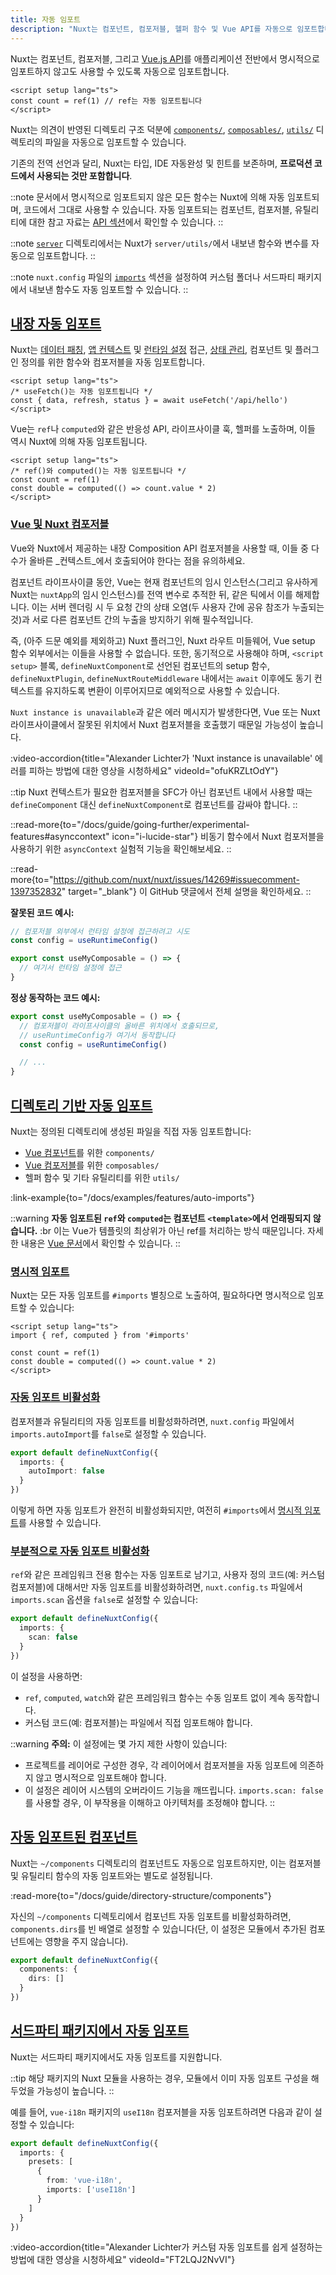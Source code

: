 ```yaml
---
title: 자동 임포트
description: "Nuxt는 컴포넌트, 컴포저블, 헬퍼 함수 및 Vue API를 자동으로 임포트합니다."
---
```


Nuxt는 컴포넌트, 컴포저블, 그리고 [Vue.js API](https://vuejs.org/api)를 애플리케이션 전반에서 명시적으로 임포트하지 않고도 사용할 수 있도록 자동으로 임포트합니다.

```vue twoslash [app.vue]
<script setup lang="ts">
const count = ref(1) // ref는 자동 임포트됩니다
</script>
```

Nuxt는 의견이 반영된 디렉토리 구조 덕분에 [`components/`](/docs/guide/directory-structure/components), [`composables/`](/docs/guide/directory-structure/composables), [`utils/`](/docs/guide/directory-structure/utils) 디렉토리의 파일을 자동으로 임포트할 수 있습니다.

기존의 전역 선언과 달리, Nuxt는 타입, IDE 자동완성 및 힌트를 보존하며, **프로덕션 코드에서 사용되는 것만 포함합니다**.

::note
문서에서 명시적으로 임포트되지 않은 모든 함수는 Nuxt에 의해 자동 임포트되며, 코드에서 그대로 사용할 수 있습니다. 자동 임포트되는 컴포넌트, 컴포저블, 유틸리티에 대한 참고 자료는 [API 섹션](/docs/api)에서 확인할 수 있습니다.
::

::note
[`server`](/docs/guide/directory-structure/server) 디렉토리에서는 Nuxt가 `server/utils/`에서 내보낸 함수와 변수를 자동으로 임포트합니다.
::

::note
`nuxt.config` 파일의 [`imports`](/docs/api/nuxt-config#imports) 섹션을 설정하여 커스텀 폴더나 서드파티 패키지에서 내보낸 함수도 자동 임포트할 수 있습니다.
::

## [내장 자동 임포트](#built-in-auto-imports)

Nuxt는 [데이터 패칭](/docs/getting-started/data-fetching), [앱 컨텍스트](/docs/api/composables/use-nuxt-app) 및 [런타임 설정](/docs/guide/going-further/runtime-config) 접근, [상태 관리](/docs/getting-started/state-management), 컴포넌트 및 플러그인 정의를 위한 함수와 컴포저블을 자동 임포트합니다.

```vue twoslash
<script setup lang="ts">
/* useFetch()는 자동 임포트됩니다 */
const { data, refresh, status } = await useFetch('/api/hello')
</script>
```

Vue는 `ref`나 `computed`와 같은 반응성 API, 라이프사이클 훅, 헬퍼를 노출하며, 이들 역시 Nuxt에 의해 자동 임포트됩니다.

```vue twoslash
<script setup lang="ts">
/* ref()와 computed()는 자동 임포트됩니다 */
const count = ref(1)
const double = computed(() => count.value * 2)
</script>
```

### [Vue 및 Nuxt 컴포저블](#vue-and-nuxt-composables)

<!-- TODO: move to separate page with https://github.com/nuxt/nuxt/issues/14723 and add more information -->

Vue와 Nuxt에서 제공하는 내장 Composition API 컴포저블을 사용할 때, 이들 중 다수가 올바른 _컨텍스트_에서 호출되어야 한다는 점을 유의하세요.

컴포넌트 라이프사이클 동안, Vue는 현재 컴포넌트의 임시 인스턴스(그리고 유사하게 Nuxt는 `nuxtApp`의 임시 인스턴스)를 전역 변수로 추적한 뒤, 같은 틱에서 이를 해제합니다. 이는 서버 렌더링 시 두 요청 간의 상태 오염(두 사용자 간에 공유 참조가 누출되는 것)과 서로 다른 컴포넌트 간의 누출을 방지하기 위해 필수적입니다.

즉, (아주 드문 예외를 제외하고) Nuxt 플러그인, Nuxt 라우트 미들웨어, Vue setup 함수 외부에서는 이들을 사용할 수 없습니다. 또한, 동기적으로 사용해야 하며, `<script setup>` 블록, `defineNuxtComponent`로 선언된 컴포넌트의 setup 함수, `defineNuxtPlugin`, `defineNuxtRouteMiddleware` 내에서는 `await` 이후에도 동기 컨텍스트를 유지하도록 변환이 이루어지므로 예외적으로 사용할 수 있습니다.

`Nuxt instance is unavailable`과 같은 에러 메시지가 발생한다면, Vue 또는 Nuxt 라이프사이클에서 잘못된 위치에서 Nuxt 컴포저블을 호출했기 때문일 가능성이 높습니다.

:video-accordion{title="Alexander Lichter가 'Nuxt instance is unavailable' 에러를 피하는 방법에 대한 영상을 시청하세요" videoId="ofuKRZLtOdY"}

::tip
Nuxt 컨텍스트가 필요한 컴포저블을 SFC가 아닌 컴포넌트 내에서 사용할 때는 `defineComponent` 대신 `defineNuxtComponent`로 컴포넌트를 감싸야 합니다.
::

::read-more{to="/docs/guide/going-further/experimental-features#asynccontext" icon="i-lucide-star"}
비동기 함수에서 Nuxt 컴포저블을 사용하기 위한 `asyncContext` 실험적 기능을 확인해보세요.
::

::read-more{to="https://github.com/nuxt/nuxt/issues/14269#issuecomment-1397352832" target="_blank"}
이 GitHub 댓글에서 전체 설명을 확인하세요.
::

**잘못된 코드 예시:**

```ts twoslash [composables/example.ts]
// 컴포저블 외부에서 런타임 설정에 접근하려고 시도
const config = useRuntimeConfig()

export const useMyComposable = () => {
  // 여기서 런타임 설정에 접근
}
```

**정상 동작하는 코드 예시:**

```ts twoslash [composables/example.ts]
export const useMyComposable = () => {
  // 컴포저블이 라이프사이클의 올바른 위치에서 호출되므로,
  // useRuntimeConfig가 여기서 동작합니다
  const config = useRuntimeConfig()

  // ...
}
```

## [디렉토리 기반 자동 임포트](#directory-based-auto-imports)

Nuxt는 정의된 디렉토리에 생성된 파일을 직접 자동 임포트합니다:

- [Vue 컴포넌트](/docs/guide/directory-structure/components)를 위한 `components/`
- [Vue 컴포저블](/docs/guide/directory-structure/composables)를 위한 `composables/`
- 헬퍼 함수 및 기타 유틸리티를 위한 `utils/`

:link-example{to="/docs/examples/features/auto-imports"}

::warning
**자동 임포트된 `ref`와 `computed`는 컴포넌트 `<template>`에서 언래핑되지 않습니다.** :br
이는 Vue가 템플릿의 최상위가 아닌 ref를 처리하는 방식 때문입니다. 자세한 내용은 [Vue 문서](https://vuejs.org/guide/essentials/reactivity-fundamentals.html#caveat-when-unwrapping-in-templates)에서 확인할 수 있습니다.
::

### [명시적 임포트](#explicit-imports)

Nuxt는 모든 자동 임포트를 `#imports` 별칭으로 노출하여, 필요하다면 명시적으로 임포트할 수 있습니다:

<!-- TODO:twoslash: Twoslash does not support tsconfig paths yet -->

```vue
<script setup lang="ts">
import { ref, computed } from '#imports'

const count = ref(1)
const double = computed(() => count.value * 2)
</script>
```

### [자동 임포트 비활성화](#disabling-auto-imports)

컴포저블과 유틸리티의 자동 임포트를 비활성화하려면, `nuxt.config` 파일에서 `imports.autoImport`를 `false`로 설정할 수 있습니다.

```ts twoslash [nuxt.config.ts]
export default defineNuxtConfig({
  imports: {
    autoImport: false
  }
})
```

이렇게 하면 자동 임포트가 완전히 비활성화되지만, 여전히 `#imports`에서 [명시적 임포트](#explicit-imports)를 사용할 수 있습니다.

### [부분적으로 자동 임포트 비활성화](#partially-disabling-auto-imports)

`ref`와 같은 프레임워크 전용 함수는 자동 임포트로 남기고, 사용자 정의 코드(예: 커스텀 컴포저블)에 대해서만 자동 임포트를 비활성화하려면, `nuxt.config.ts` 파일에서 `imports.scan` 옵션을 `false`로 설정할 수 있습니다:

```ts
export default defineNuxtConfig({
  imports: {
    scan: false
  }
})
```

이 설정을 사용하면:
- `ref`, `computed`, `watch`와 같은 프레임워크 함수는 수동 임포트 없이 계속 동작합니다.
- 커스텀 코드(예: 컴포저블)는 파일에서 직접 임포트해야 합니다.

::warning
**주의:** 이 설정에는 몇 가지 제한 사항이 있습니다:
- 프로젝트를 레이어로 구성한 경우, 각 레이어에서 컴포저블을 자동 임포트에 의존하지 않고 명시적으로 임포트해야 합니다.
- 이 설정은 레이어 시스템의 오버라이드 기능을 깨뜨립니다. `imports.scan: false`를 사용할 경우, 이 부작용을 이해하고 아키텍처를 조정해야 합니다.
::

## [자동 임포트된 컴포넌트](#auto-imported-components)

Nuxt는 `~/components` 디렉토리의 컴포넌트도 자동으로 임포트하지만, 이는 컴포저블 및 유틸리티 함수의 자동 임포트와는 별도로 설정됩니다.

:read-more{to="/docs/guide/directory-structure/components"}

자신의 `~/components` 디렉토리에서 컴포넌트 자동 임포트를 비활성화하려면, `components.dirs`를 빈 배열로 설정할 수 있습니다(단, 이 설정은 모듈에서 추가된 컴포넌트에는 영향을 주지 않습니다).

```ts twoslash [nuxt.config.ts]
export default defineNuxtConfig({
  components: {
    dirs: []
  }
})
```

## [서드파티 패키지에서 자동 임포트](#auto-import-from-third-party-packages)

Nuxt는 서드파티 패키지에서도 자동 임포트를 지원합니다.

::tip
해당 패키지의 Nuxt 모듈을 사용하는 경우, 모듈에서 이미 자동 임포트 구성을 해두었을 가능성이 높습니다.
::

예를 들어, `vue-i18n` 패키지의 `useI18n` 컴포저블을 자동 임포트하려면 다음과 같이 설정할 수 있습니다:

```ts twoslash [nuxt.config.ts]
export default defineNuxtConfig({
  imports: {
    presets: [
      {
        from: 'vue-i18n',
        imports: ['useI18n']
      }
    ]
  }
})
```

:video-accordion{title="Alexander Lichter가 커스텀 자동 임포트를 쉽게 설정하는 방법에 대한 영상을 시청하세요" videoId="FT2LQJ2NvVI"}
